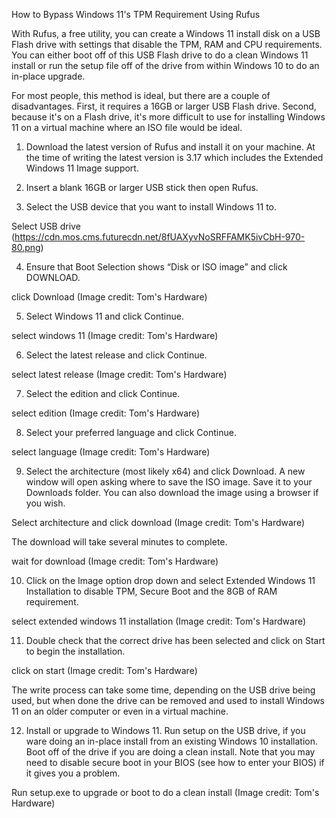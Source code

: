 How to Bypass Windows 11's TPM Requirement Using Rufus

With Rufus, a free utility, you can create a Windows 11 install disk on a USB Flash drive with settings that disable the TPM, RAM and CPU requirements. You can either boot off of this USB Flash drive to do a clean Windows 11 install or run the setup file off of the drive from within Windows 10 to do an in-place upgrade.

For most people, this method is ideal, but there are a couple of disadvantages. First, it requires a 16GB or larger USB Flash drive. Second, because it's on a Flash drive, it's more difficult to use for installing Windows 11 on a virtual machine where an ISO file would be ideal.

1. Download the latest version of Rufus and install it on your machine. At the time of writing the latest version is 3.17 which includes the Extended Windows 11 Image support.

2. Insert a blank 16GB or larger USB stick then open Rufus.

3. Select the USB device that you want to install Windows 11 to.

Select USB drive
(https://cdn.mos.cms.futurecdn.net/8fUAXyvNoSRFFAMK5ivCbH-970-80.png)

4. Ensure that Boot Selection shows “Disk or ISO image” and click DOWNLOAD.

click Download
(Image credit: Tom's Hardware)

5. Select Windows 11 and click Continue.

select windows 11
(Image credit: Tom's Hardware)

6. Select the latest release and click Continue.

select latest release
(Image credit: Tom's Hardware)

7. Select the edition and click Continue.

select edition
(Image credit: Tom's Hardware)

8. Select your preferred language and click Continue.

select language
(Image credit: Tom's Hardware)

9. Select the architecture (most likely x64) and click Download. A new window will open asking where to save the ISO image. Save it to your Downloads folder. You can also download the image using a browser if you wish.

Select architecture and click download
(Image credit: Tom's Hardware)

The download will take several minutes to complete.

wait for download
(Image credit: Tom's Hardware)

10. Click on the Image option drop down and select Extended Windows 11 Installation to disable TPM, Secure Boot and the 8GB of RAM requirement.

select extended windows 11 installation
(Image credit: Tom's Hardware)

11. Double check that the correct drive has been selected and click on Start to begin the installation.

click on start
(Image credit: Tom's Hardware)


The write process can take some time, depending on the USB drive being used, but when done the drive can be removed and used to install Windows 11 on an older computer or even in a virtual machine. 

12. Install or upgrade to Windows 11. Run setup on the USB drive, if you ware doing an in-place install from an existing Windows 10 installation.  Boot off of the drive if you are doing a clean install. Note that you may need to disable secure boot in your BIOS (see how to enter your BIOS) if it gives you a problem.

Run setup.exe to upgrade or boot to do a clean install
(Image credit: Tom's Hardware)
